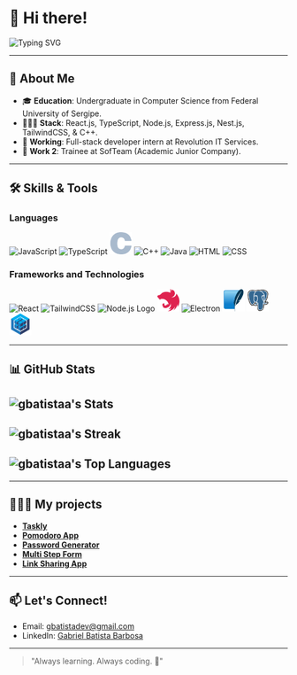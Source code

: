 # 👋 Hi there!

  ![Typing SVG](https://readme-typing-svg.herokuapp.com?font=&weight=900&size=30&duration=2000&pause=1000&color=29FFA0&center=true&vCenter=true&width=435&lines=WELCOME!%F0%9F%91%8B;I'm+Gabriel)


---

## 🚀 About Me

- 🎓 **Education**: Undergraduate in Computer Science from Federal University of Sergipe.
- 👨🏽‍💻 **Stack**: React.js, TypeScript, Node.js, Express.js, Nest.js, TailwindCSS, & C++.
- 💼 **Working**: Full-stack developer intern at Revolution IT Services.
- 💼 **Work 2**: Trainee at SofTeam (Academic Junior Company).

---

## 🛠️ Skills & Tools

### **Languages**

<div>
  <img src="https://cdn.jsdelivr.net/gh/devicons/devicon/icons/javascript/javascript-original.svg" alt="JavaScript" width="40" height="40"/>
  <img src="https://cdn.jsdelivr.net/gh/devicons/devicon/icons/typescript/typescript-original.svg" alt="TypeScript" width="40" height="40"/>
  <img src="https://raw.githubusercontent.com/devicons/devicon/master/icons/c/c-original.svg" alt="C language icon" width="40" height="40">
  <img src="https://cdn.jsdelivr.net/gh/devicons/devicon/icons/cplusplus/cplusplus-original.svg" alt="C++" width="40" height="40"/>
  <img src="https://cdn.jsdelivr.net/gh/devicons/devicon/icons/java/java-original.svg" alt="Java" width="40" height="40"/>
  <img src="https://cdn.jsdelivr.net/gh/devicons/devicon/icons/html5/html5-original.svg" alt="HTML" width="40" height="40"/>
  <img src="https://cdn.jsdelivr.net/gh/devicons/devicon/icons/css3/css3-original.svg" alt="CSS" width="40" height="40"/>
</div>

### **Frameworks and Technologies**

<div>
  <img src="https://cdn.jsdelivr.net/gh/devicons/devicon/icons/react/react-original.svg" alt="React" width="40" height="40"/>
  <img src="https://user-images.githubusercontent.com/25181517/202896760-337261ed-ee92-4979-84c4-d4b829c7355d.png" alt="TailwindCSS" width="40" height="40"/>
  <img src="https://user-images.githubusercontent.com/25181517/183568594-85e280a7-0d7e-4d1a-9028-c8c2209e073c.png" alt="Node.js Logo" width="40" height="40"/>
  <img src="https://raw.githubusercontent.com/devicons/devicon/master/icons/nestjs/nestjs-original.svg" alt="NestJS" width="40" height="40" />
  <img src="https://cdn.jsdelivr.net/gh/devicons/devicon/icons/electron/electron-original.svg" alt="Electron" width="40" height="40"/>
  <img src="https://raw.githubusercontent.com/devicons/devicon/master/icons/sqlite/sqlite-original.svg" alt="SQLite" width="40" height="40" />
  <img src="https://raw.githubusercontent.com/devicons/devicon/master/icons/postgresql/postgresql-original.svg" alt="PostgreSQL" width="40" height="40" />
  <img src="https://raw.githubusercontent.com/devicons/devicon/master/icons/sequelize/sequelize-original.svg" alt="Sequelize" width="40" height="40" />
</div>

---

## 📊 GitHub Stats

## ![gbatistaa's Stats](https://github-readme-stats.vercel.app/api?username=gbatistaa&theme=blueberry&show_icons=true&hide_border=true&count_private=true)

## ![gbatistaa's Streak](https://github-readme-streak-stats.herokuapp.com/?user=gbatistaa&theme=blueberry&hide_border=true)

## ![gbatistaa's Top Languages](https://github-readme-stats.vercel.app/api/top-langs/?username=gbatistaa&theme=blueberry&show_icons=true&hide_border=true&layout=compact)
---

## 👨🏽‍💻 My projects

- [**Taskly**](https://github.com/gbatistaa/taskly)
- [**Pomodoro App**](https://github.com/gbatistaa/pomodoro-app)
- [**Password Generator**](https://github.com/gbatistaa/password-generator)
- [**Multi Step Form**](https://github.com/gbatistaa/multi-step-form)
- [**Link Sharing App**](https://github.com/gbatistaa/link-sharing-app)

---

## 📫 Let's Connect!

- Email: [gbatistadev@gmail.com](mailto:gbatistadev@gmail.com)
- LinkedIn: [Gabriel Batista Barbosa](https://www.linkedin.com/in/gabriel-barbosa07?utm_source=share&utm_campaign=share_via&utm_content=profile&utm_medium=ios_app)

---

> "Always learning. Always coding. 🚀"
